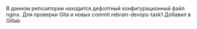 В данном репозитории находится дефолтный конфигурационный файл nginx.
Для проверки Gita и новых commit
rebrain-devops-task1
Добавил в Gitlab
